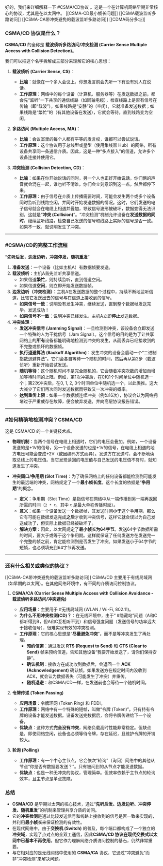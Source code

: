 好的，我们来详细解释一下 #CSMA/CD协议 。这是一个在计算机网络早期非常核心的协议，尤其是在以太网中。
[[CSMA-CD最小帧长问题]] [[CSMA载波监听多路访问]]  [[CSMA-CA带冲突避免的载波监听多路访问]]  [[CDMA码分多址]]  
### CSMA/CD 协议是什么？

**CSMA/CD** 的全称是 **载波侦听多路访问/冲突检测 (Carrier Sense Multiple Access with Collision Detection)**。

我们可以把这个名字拆解成三部分来理解它的核心思想：

1.  **载波侦听 (Carrier Sense, CS)**：
    *   **比喻**：就像在一个多人会议上，你想发言前会先听一下有没有别人在说话。
    *   **工作原理**：网络中的每个设备（计算机、服务器等）在发送数据之前，都会先“监听”一下共享的通信线路（如同轴电缆），检查线路上是否有信号在传输（即“载波”）。如果线路是“安静”的（空闲），它就准备发送数据；如果线路是“繁忙”的（有其他设备在发送），它就会等待，直到线路变为空闲。

2.  **多路访问 (Multiple Access, MA)**：
    *   **比喻**：会议室里的每个人都有平等的发言权，谁都可以尝试说话。
    *   **工作原理**：这个协议用于总线型或星型（使用集线器 Hub）的网络，所有设备共享同一条通信介质。因此，这是一种“多点接入”的信道，允许多个设备连接并使用它。

3.  **冲突检测 (Collision Detection, CD)**：
    *   **比喻**：如果在你开始说话的同时，另一个人也正好开始说话，你们俩的声音就会混在一起，谁也听不清谁。你们会立刻意识到这一点，然后都停下来。
    *   **工作原理**：由于信号在介质上传播需要时间，可能会发生两个或多个设备同时监听到线路空闲，并同时开始发送数据的情况。这时，它们发送的电子信号就会在电缆上相遇并叠加，导致信号波形被破坏，数据变得无法识别，这就是“**冲突 (Collision)**”。“冲突检测”机制允许设备在**发送数据的同时**，继续监听线路，检查自己发送的信号和线路上实际的信号是否一致。如果不一致，就说明发生了冲突。

---

### #CSMA/CD的完整工作流程

“**先听后发，边发边听，冲突停发，随机重发**”

1.  **准备发送**：一个设备（比如主机A）有数据帧要发送。
2.  **载波侦听**：主机A首先监听共享信道。
    *   如果信道**繁忙**，则持续监听，直到信道空闲。
    *   如果信道**空闲**，则立即开始发送数据帧。
3.  **边发边听（冲突检测）**：主机A在发送数据的整个过程中，持续不断地监听信道，比较它发送出去的信号与在信道上接收到的信号。
    *   **如果信号一致**：说明没有发生冲突，继续发送，直到整个数据帧发送完毕。发送成功！
    *   **如果信号不一致**：说明冲突已经发生。主机A立即**停止**发送数据。
4.  **冲突处理**：
    *   **发送冲突信号 (Jamming Signal)**：一旦检测到冲突，该设备会立即发送一个特殊的人为干扰信号（Jam Signal）。这个信号的目的是为了让共享网络上的**所有**设备都能明确地检测到冲突的发生，从而丢弃已经接收到的不完整或损坏的数据帧。
    *   **执行退避算法 (Backoff Algorithm)**：发生冲突的设备会启动一个“二进制指数退避算法”。它们会各自等待一个随机的时间，然后再从第2步（载波侦听）重新开始尝试发送。
    *   **随机等待**：这个随机时间不是完全随机的，它会随着冲突次数的增加而增加等待时间的上限。例如，第1次冲突后，在0和1个时间单位中随机选一个；第2次冲突后，在0, 1, 2, 3个时间单位中随机选一个，以此类推。这大大减少了它们再次同时发送数据而导致又一次冲突的概率。
    *   **达到重传上限**：如果一个数据帧连续冲突（例如16次），协议会认为网络拥堵过于严重或存在故障，便会放弃发送，并向高层协议报告错误。

---

### #如何精确地检测冲突？CSMA/CD 

这是 CSMA/CD 的一个关键技术点。

*   **物理机制**：当两个信号在电缆上相遇时，它们的电压会叠加。例如，一个设备发送的是+1V的信号，另一个设备发送的也是+1V的信号，在电缆上相遇的地方电压可能会变成+2V（或因编码方式而异）。发送方在发送时，会不断地读取总线上的电压值。当它发现读回的电压值与自己发送的电压值不符时，就知道发生了冲突。

*   **冲突窗口/争用期 (Slot Time)**：为了确保网络上的任何设备都能检测到可能发生的最远端的冲突，网络规定了一个**最小帧长度**。这个长度的依据是“**争用期**”的概念。
    *   **定义**：争用期（Slot Time）是指信号在网络中从一端传播到另一端再返回所需的时间（`2 * τ`，其中 `τ` 是最大单程传播时延）。
    *   **意义**：如果一个设备发送一个数据帧，其发送时间**小于**这个争用期，那么它有可能在数据发送完成**之后**才收到冲突信号，这样它就会误以为自己发送成功了，但实际上数据已经被破坏了。
    *   **解决方案**：因此，以太网规定了**最小帧长为64字节**。发送64字节数据所需的时间，要大于或等于这个争用期。这样就保证了任何发送方在发送完一个完整的帧之前，肯定能检测到是否发生了冲突。如果发送小于64字节的短帧，也必须填充到64字节再发送。

---

### 还有什么相关或类似的协议？
[[CSMA-CA带冲突避免的载波监听多路访问]] 
CSMA/CD 主要用于有线局域网（如早期的以太网）。在其他网络环境中，有不同的介质访问控制协议。

1.  **CSMA/CA (Carrier Sense Multiple Access with Collision Avoidance - 载波侦听多路访问/冲突避免)**
    *   **应用场景**：主要用于 #无线局域网 (WLAN / Wi-Fi, 802.11)。
    *   **为什么不用冲突检测(CD)？**：在无线环境中，由于“ #隐藏站”问题（A和C都听得到B，但A和C互相听不到）和信号强度问题（发送信号的功率远大于接收信号），很难实现有效的冲突检测。
    *   **工作原理**：它的核心思想是“**尽量避免冲突**”，而不是等冲突发生了再处理。
        *   **预约信道**：通过发送 **RTS (Request to Send)** 和 **CTS (Clear to Send)** 帧来预约信道，告知其他设备“我要开始发送了，请你们保持安静”。
        *   **确认机制**：接收方在成功收到数据后，会返回一个 **ACK (Acknowledgement)** 确认帧。如果发送方在规定时间内没收到ACK，就会认为数据丢失（可能发生了冲突）并重传。
        *   **随机退避**：和CSMA/CD一样，在发送前也会等待一个随机时间。

2.  **令牌传递 (Token Passing)**
    *   **应用场景**：令牌环网 (Token Ring) 和 FDDI。
    *   **工作原理**：网络中有一个特殊的短帧，叫做“令牌 (Token)”。只有持有令牌的设备才能发送数据。设备发送完数据后，会将令牌传递给下一个设备。
    *   **优缺点**：这种方式**完全没有冲突**，网络负载高时性能非常稳定。但缺点是，即使网络空闲，设备也必须等待令牌，存在延迟，且维护令牌的开销较大。

3.  **轮询 (Polling)**
    *   **工作原理**：有一个中心主节点，它会依次“轮询”（询问）网络中的其他从节点“你是否有数据要发送？”。只有被问到的从节点才能发送数据。
    *   **优缺点**：也是一种无冲突的协议，管理简单。但效率依赖于主节点的轮询效率，且主节点是单点故障。

### 总结

*   **CSMA/CD** 是早期以太网的核心技术，通过“**先听后发、边发边听、冲突停发、随机重发**”的机制来管理共享介质的访问。
*   它的**冲突检测**是通过比较发送信号和线路上接收到的信号是否一致来实现的，并利用**最小帧长**来保证检测的有效性。
*   在现代网络中，由于**交换机 (Switch)** 的普及，每个端口都构成了一个独立的**冲突域**，实现了点对点的全双工通信，因此**CSMA/CD 协议在现代交换式以太网中已基本不再使用**。但它作为理解网络介质访问控制的基石，仍然非常重要。
*   与它相对应的是无线网络中使用的 **CSMA/CA** 协议，它通过“冲突避免”而非“冲突检测”来解决问题。